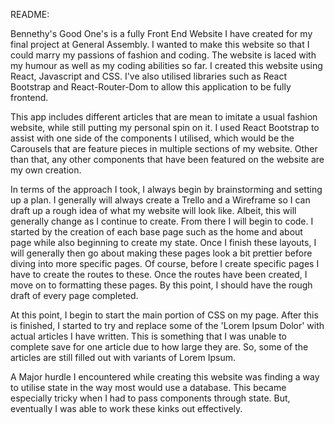 README:

Bennethy's Good One's is a fully Front End Website I have created for my final project at General Assembly. I wanted to make this website so that I could marry my passions of fashion and coding. The website is laced with my humour as well as my coding abilities so far. I created this website using React, Javascript and CSS. I've also utilised libraries such as React Bootstrap and React-Router-Dom to allow this application to be fully frontend.

This app includes different articles that are mean to imitate a usual fashion website, while still putting my personal spin on it. I used React Bootstrap to assist with one side of the components I utilised, which would be the Carousels that are feature pieces in multiple sections of my website. Other than that, any other components that have been featured on the website are my own creation.

In terms of the approach I took, I always begin by brainstorming and setting up a plan. I generally will always create a Trello and a Wireframe so I can draft up a rough idea of what my website will look like. Albeit, this will generally change as I continue to create. From there I will begin to code. I started by the creation of each base page such as the home and about page while also beginning to create my state. Once I finish these layouts, I will generally then go about making these pages look a bit prettier before diving into more specific pages. Of course, before I create specific pages I have to create the routes to these. Once the routes have been created, I move on to formatting these pages. By this point, I should have the rough draft of every page completed.

At this point, I begin to start the main portion of CSS on my page. After this is finished, I started to try and replace some of the 'Lorem Ipsum Dolor' with actual articles I have written. This is something that I was unable to complete save for one article due to how large they are. So, some of the articles are still filled out with variants of Lorem Ipsum.

A Major hurdle I encountered while creating this website was finding a way to utilise state in the way most would use a database. This became especially tricky when I had to pass components through state. But, eventually I was able to work these kinks out effectively.
